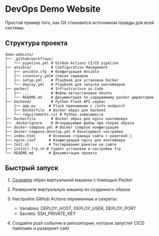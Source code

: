 # DevOps Demo Website

Простой пример того, как Git становится источником правды для всей системы.

## Структура проекта

```
demo-website/
├── .github/workflows/
│   └── pipeline.yml # GitHub Actions CI/CD pipeline
├── ansible/         # Configuration Management
│   ├── ansible.cfg  # Конфигурация Ansible
│   ├── inventory.yml# Список серверов
│   ├── setup.yml    # Playbook для установки Docker
│   └── deploy.yml   # Playbook для запуска контейнеров
├── packer/          # Infrastructure as Code
│   ├── ...          # Файлы автоустановки Ubuntu
│   └── README.md    # Документация по содержимому packer директории 
├── backend/         # Python Flask API сервис
│   ├── app.py      # Flask приложение с /info endpoint
│   ├── Dockerfile  # Docker образ для backend
│   └── requirements.txt # Python зависимости
├── Dockerfile       # Docker образ для nginx контейнера
├── .dockerignore    # Игнорируемые файлы при сборке образа
├── docker-compose.yml # Docker Compose конфигурация
├── docker-compose.develop.yml # Development настройки
├── index.html      # Основная страница сайта с ракеткой 🚀
├── nginx.conf      # Конфигурация nginx для контейнера
├── test.sh         # Тестирование ракетки на сайте
├── install-frp.sh # Скрипт установки и настройки frp
└── README.md       # Документация проекта
```


## Быстрый запуск
1. [Создайте](packer/README.md) образ виртуальной машины с помощью Packer 
2. Разверните виртуальную машину из созданного образа  
3. Настройте GitHub Actions переменные и секреты:
   - Variables: DEPLOY_HOST, DEPLOY_USER, DEPLOY_PORT
   - Secrets: SSH_PRIVATE_KEY

4. Создайте push событие в репозитории, которое запустит CICD пайплайн и развернет сайт
